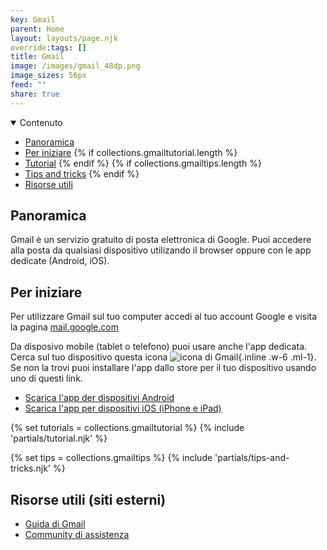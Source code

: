 ```yaml
---
key: Gmail
parent: Home
layout: layouts/page.njk
override:tags: []
title: Gmail
image: /images/gmail_48dp.png
image_sizes: 56px
feed: ""
share: true
---
```


<details open>
<summary>
Contenuto
</summary>

- [Panoramica](#panoramica)
- [Per iniziare](#per-iniziare)
  {% if collections.gmailtutorial.length %}
- [Tutorial](#tutorial)
  {% endif %}
  {% if collections.gmailtips.length %}
- [Tips and tricks](#tips-and-tricks)
  {% endif %}
- [Risorse utili](<#risorse-utili-(siti-esterni)>)

</details>

## Panoramica

Gmail è un servizio gratuito di posta elettronica di Google. Puoi accedere alla posta da qualsiasi dispositivo utilizando il browser oppure con le app dedicate (Android, iOS).

## Per iniziare

Per utilizzare Gmail sul tuo computer accedi al tuo account Google e visita la pagina [mail.google.com](https://mail.google.com)

Da disposivo mobile (tablet o telefono) puoi usare anche l'app dedicata. Cerca sul tuo dispositivo questa icona ![icona di Gmail]({{image}}){.inline .w-6 .ml-1}. Se non la trovi puoi installare l'app dallo store per il tuo dispositivo usando uno di questi link.

- [Scarica l'app der dispositivi Android](https://play.google.com/store/apps/details?id=com.google.android.gm)
- [Scarica l'app per dispositivi iOS (iPhone e iPad)](https://apps.apple.com/it/app/gmail-email-by-google/id422689480)

{% set tutorials = collections.gmailtutorial %}
{% include 'partials/tutorial.njk' %}

{% set tips = collections.gmailtips %}
{% include 'partials/tips-and-tricks.njk' %}

## Risorse utili (siti esterni)

- [Guida di Gmail](https://support.google.com/mail)
- [Community di assistenza](https://support.google.com/mail/community)
